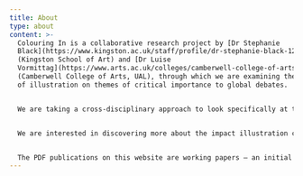 ```yaml
---
title: About
type: about
content: >-
  Colouring In is a collaborative research project by [Dr Stephanie
  Black](https://www.kingston.ac.uk/staff/profile/dr-stephanie-black-1216/)
  (Kingston School of Art) and [Dr Luise
  Vormittag](https://www.arts.ac.uk/colleges/camberwell-college-of-arts/people/luise-vormittag)
  (Camberwell College of Arts, UAL), through which we are examining the impact
  of illustration on themes of critical importance to global debates.


  We are taking a cross-disciplinary approach to look specifically at the intersection of illustration with other areas and disciplines, as we focus on shared concerns such as the natural world, urbanism or remembrance and identity construction.


  We are interested in discovering more about the impact illustration currently has in these areas and the possibilities of critical illustration practice to make meaningful interventions.


  The PDF publications on this website are working papers – an initial insight into our research that we will develop into a more fully realised publication at a later stage. We invite you to write to us with your thoughts, feedback and references to innovative work that might enrich these discussions.
---
```

